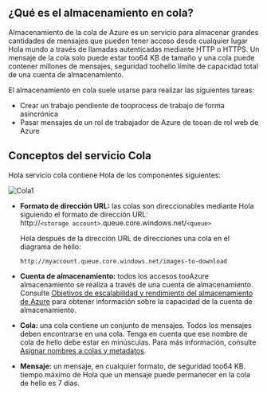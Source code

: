 ## <a name="what-is-queue-storage"></a>¿Qué es el almacenamiento en cola?
Almacenamiento de la cola de Azure es un servicio para almacenar grandes cantidades de mensajes que pueden tener acceso desde cualquier lugar Hola mundo a través de llamadas autenticadas mediante HTTP o HTTPS. Un mensaje de la cola solo puede estar too64 KB de tamaño y una cola puede contener millones de mensajes, seguridad toohello límite de capacidad total de una cuenta de almacenamiento.

El almacenamiento en cola suele usarse para realizar las siguientes tareas:

* Crear un trabajo pendiente de tooprocess de trabajo de forma asincrónica
* Pasar mensajes de un rol de trabajador de Azure de tooan de rol web de Azure

## <a name="queue-service-concepts"></a>Conceptos del servicio Cola
Hola servicio cola contiene Hola de los componentes siguientes:

![Cola1](./media/storage-queue-concepts-include/queue1.png)

* **Formato de dirección URL:** las colas son direccionables mediante Hola siguiendo el formato de dirección URL:   
    http://`<storage account>`.queue.core.windows.net/`<queue>` 
  
    Hola después de la dirección URL de direcciones una cola en el diagrama de hello:  
  
    `http://myaccount.queue.core.windows.net/images-to-download`

* **Cuenta de almacenamiento:** todos los accesos tooAzure almacenamiento se realiza a través de una cuenta de almacenamiento. Consulte [Objetivos de escalabilidad y rendimiento del almacenamiento de Azure](../articles/storage/common/storage-scalability-targets.md) para obtener información sobre la capacidad de la cuenta de almacenamiento.
* **Cola:** una cola contiene un conjunto de mensajes. Todos los mensajes deben encontrarse en una cola. Tenga en cuenta que ese nombre de cola de hello debe estar en minúsculas. Para más información, consulte [Asignar nombres a colas y metadatos](https://msdn.microsoft.com/library/azure/dd179349.aspx).
* **Mensaje:** un mensaje, en cualquier formato, de seguridad too64 KB. tiempo máximo de Hola que un mensaje puede permanecer en la cola de hello es 7 días.

